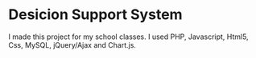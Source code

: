 # Desicion Support System

I made this project for my school classes. I used PHP, Javascript, Html5, Css, MySQL, jQuery/Ajax and Chart.js. 
